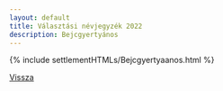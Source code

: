 ```yaml
---
layout: default
title: Választási névjegyzék 2022
description: Bejcgyertyános
---
```


{% include settlementHTMLs/Bejcgyertyaanos.html %}

[Vissza](../)